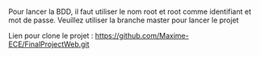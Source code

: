 Pour lancer la BDD, il faut utiliser le nom root et root comme identifiant et mot de passe.
Veuillez utiliser la branche master pour lancer le projet


Lien pour clone le projet : https://github.com/Maxime-ECE/FinalProjectWeb.git
